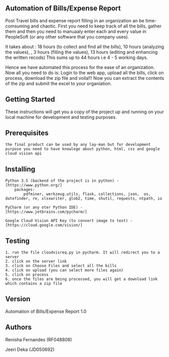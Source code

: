 
Automation of Bills/Expense Report
--------------------------------------------------------------
Post Travel bills and expense report filling in an organization an be time-comsuming and chaotic. First you need to keep track of all the bills, gather them and then you need to manuaaly enter each and every value in PeopleSoft (or any other software that you company uses). 

It takes about : 18 hours (to collect and find all the bills), 10 hours (analyzing the values), , 3 hours (filling the values), 13 hours (editing and enhancing the written recods)
This sums up to 44 hours i.e 4 - 5 working days. 

Hence we have automated this process for the ease of an organization. Now all you need to do is:
Login to the web app, upload all the bills, click on process, download the zip file and voila!!!
Now you can extract the contents of the zip and submit the excel to your organiation.

Getting Started
-----------------------------------------------------------------
These instructions will get you a copy of the project up and running on your local machine for development and testing purposes.

Prerequisites
-------------------------------------------------------------
    the final product can be used by any lay-man but for development purpose you need to have knowlege about python, html, css and google cloud vision api

Installing
---------------------------------------------------------------
    Python 3.5 (backend of the project is in python) - [https://www.python.org/]
        packages:
            pdfminer, werkzeug.utils, flask, collections, json,  os,  datefinder, re, xlsxwriter, glob2, time, shutil, requests, ntpath, io
            
    PyCharm (or any oter Python IDE) - [https://www.jetbrains.com/pycharm/]
    
    Google Cloud Vision API Key (to convert image to text) - [https://cloud.google.com/vision/]

Testing
----------------------------------------------------------------
    1. run the file cloudvisreq.py in pycharm. It will redirect you to a server
    2. click on the server link
    3. click on Choose Files and select all the bills
    4. click on upload (you can select more files again)
    5. click on process
    6. once the files are being processed, you will get a download link which contains a zip file

 Version
--------------------------------------------------------------------
Automation of Bills/Expense Report 1.0

 Authors
--------------------------------------------------------------------
Renisha Fernandes (RF048808)

Jeeri Deka (JD050692)





